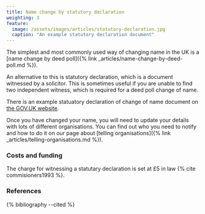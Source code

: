 ```yaml
---
title: Name change by statutory declaration
weighting: 3
feature:
  image: /assets/images/articles/statutory-declaration.jpg
  caption: "An example statutory declaration document"
---
```


The simplest and most commonly used way of changing name in the UK is a [name change by deed poll]({% link _articles/name-change-by-deed-poll.md %}).

An alternative to this is statutory declaration, which is a document witnessed by a solicitor. This is sometimes useful if you are unable to find two independent witness, which is required for a deed poll change of name.

There is an example statuatory declaration of change of name document on [the GOV.UK website](https://assets.publishing.service.gov.uk/government/uploads/system/uploads/attachment_data/file/118854/19049-statutory-declaration.pdf).

Once you have changed your name, you will need to update your details with lots of different organisations. You can find out who you need to notify and how to do it on our page about [telling organisations]({% link _articles/telling-organisations.md %}).

### Costs and funding

The charge for witnessing a statutary declaration is set at £5 in law {% cite commisioners1993 %}.

### References

{% bibliography --cited %}
